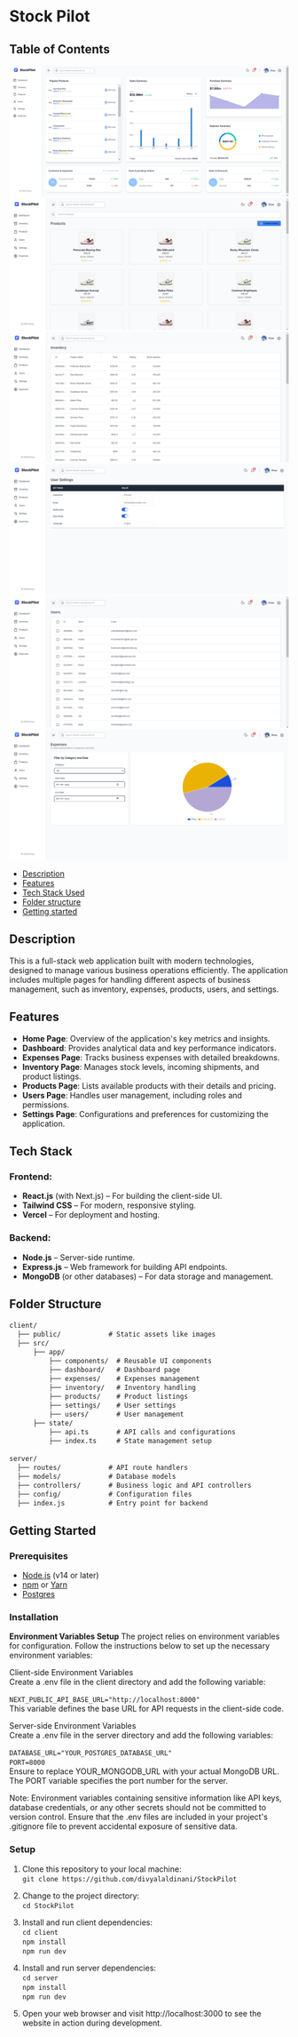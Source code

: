 <!-- ### Front end Technologies:
Next Js,  Redux Toolkit, Reduc Toolkit Query
Tailwind CSS, Recharts, Material UI

## Backend Technologies:
Node Js + Express Js + Prisma( to manage interactions iwth postgre SQL DB)
## Cloud:
AWS(EC2 hosting backend)
RDS(Postgres DB)
Amplify( hosting Next JS)
S3( inventories ) -->

# Stock Pilot
## Table of Contents

![](client/public/home%20page.png)
![](client/public/products%20page.png)
![](client/public/inventory%20page.png)
![](client/public/settings%20page.png)
![](client/public/users%20page.png)
![](client/public/expenses%20page.png)

- [Description](#description)
- [Features](#features)
- [Tech Stack Used](#teck-stack)
- [Folder structure](#folder-structure)
- [Getting started](#getting-started)

## Description
This is a full-stack web application built with modern technologies, designed to manage various business operations efficiently. The application includes multiple pages for handling different aspects of business management, such as inventory, expenses, products, users, and settings.


## Features
- **Home Page**: Overview of the application's key metrics and insights.
- **Dashboard**: Provides analytical data and key performance indicators.
- **Expenses Page**: Tracks business expenses with detailed breakdowns.
- **Inventory Page**: Manages stock levels, incoming shipments, and product listings.
- **Products Page**: Lists available products with their details and pricing.
- **Users Page**: Handles user management, including roles and permissions.
- **Settings Page**: Configurations and preferences for customizing the application.

## Tech Stack
### Frontend:
- **React.js** (with Next.js) – For building the client-side UI.
- **Tailwind CSS** – For modern, responsive styling.
- **Vercel** – For deployment and hosting.

### Backend:
- **Node.js** – Server-side runtime.
- **Express.js** – Web framework for building API endpoints.
- **MongoDB** (or other databases) – For data storage and management.

## Folder Structure
```
client/
  ├── public/            # Static assets like images
  ├── src/
      ├── app/
          ├── components/  # Reusable UI components
          ├── dashboard/   # Dashboard page
          ├── expenses/    # Expenses management
          ├── inventory/   # Inventory handling
          ├── products/    # Product listings
          ├── settings/    # User settings
          ├── users/       # User management
      ├── state/
          ├── api.ts       # API calls and configurations
          ├── index.ts     # State management setup

server/
  ├── routes/            # API route handlers
  ├── models/            # Database models
  ├── controllers/       # Business logic and API controllers
  ├── config/            # Configuration files
  ├── index.js           # Entry point for backend
```

## Getting Started

### Prerequisites

- [Node.js](https://nodejs.org/) (v14 or later)
- [npm](https://www.npmjs.com/) or [Yarn](https://yarnpkg.com/)
- [Postgres](https://www.postgresql.org/)

### Installation

**Environment Variables Setup**
The project relies on environment variables for configuration. Follow the instructions below to set up the necessary environment variables:<br>

Client-side Environment Variables<br>
Create a .env file in the client directory and add the following variable:<br>

`NEXT_PUBLIC_API_BASE_URL="http://localhost:8000"`<br>
This variable defines the base URL for API requests in the client-side code.<br>

Server-side Environment Variables<br>
Create a .env file in the server directory and add the following variables:<br>

`DATABASE_URL="YOUR_POSTGRES_DATABASE_URL"`<br>
`PORT=8000`<br>
Ensure to replace YOUR_MONGODB_URL with your actual MongoDB URL. The PORT variable specifies the port number for the server.<br>

Note: Environment variables containing sensitive information like API keys, database credentials, or any other secrets should not be committed to version control. Ensure that the .env files are included in your project's .gitignore file to prevent accidental exposure of sensitive data.<br>

### Setup

1. Clone this repository to your local machine:<br>
`git clone https://github.com/divyalaldinani/StockPilot`
2. Change to the project directory:<br>
`cd StockPilot`
3. Install and run client dependencies:<br>
`cd client`<br>
`npm install`<br>
`npm run dev`
4. Install and run server dependencies:<br>
`cd server`<br>
`npm install`<br>
`npm run dev`

5. Open your web browser and visit http://localhost:3000 to see the website in action during development.

